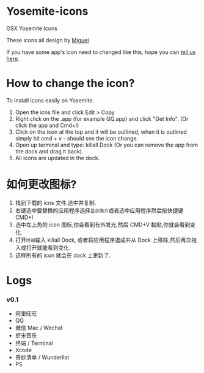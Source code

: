 Yosemite-icons
==============

OSX Yosemite Icons

These icons all design by  [Miguel](https://dribbble.com/Miguel/)

If you have some app's icon need to changed like this, hope you can [tell us here](https://github.com/kelvinlee/Yosemite-icons/issues).

How to change the icon?
==============
To install icons easily on Yosemite.

1. Open the icns file and click Edit > Copy
2. Right click on the .app (for example QQ.app) and click "Get Info". (Or click the app and Cmd+I)
3. Click on the icon at the top and it will be outlined, when it is outlined simply hit cmd + v - should see the icon change.
4. Open up terminal and type: killall Dock (Or you can remove the app from the dock and drag it back).
5. All icons are updated in the dock.

如何更改图标?
==============
1. 找到下载的 icns 文件,选中并复制.
2. 右键选中要替换的应用程序选择`显示简介`或者选中应用程序然后按快捷键CMD+I
3. 选中左上角的 icon 图标,你会看到有外发光,然后 CMD+V 黏贴,你就会看到变化.
4. 打开`终端`输入 killall Dock, 或者将应用程序退成并从 Dock 上移除,然后再次拖入或打开就能看到变化.
5. 这样所有的 icon 就会在 dock 上更新了.

Logs
==============

### v0.1
- 阿里旺旺
- QQ
- 微信 Mac / Wechat
- 虾米音乐
- 终端 / Terminal
- Xcode
- 奇妙清单 / Wunderlist
- PS
